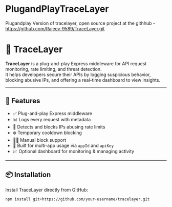 # PlugandPlayTraceLayer
Plugandplay Version of tracelayer, open source project at the githhub -https://github.com/Rajeev-9589/TraceLayer.git

# 🔐 TraceLayer

**TraceLayer** is a plug-and-play Express middleware for API request monitoring, rate limiting, and threat detection.  
It helps developers secure their APIs by logging suspicious behavior, blocking abusive IPs, and offering a real-time dashboard to view insights.

---

## 🚀 Features

- ✅ Plug-and-play Express middleware
- 📊 Logs every request with metadata
- 🚫 Detects and blocks IPs abusing rate limits
- ❄️ Temporary cooldown blocking
- 👨‍💻 Manual block support
- 🧠 Built for multi-app usage via `appId` and `apiKey`
- 📈 Optional dashboard for monitoring & managing activity

---

## 📦 Installation

Install TraceLayer directly from GitHub:

```bash
npm install git+https://github.com/your-username/tracelayer.git
